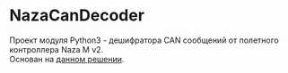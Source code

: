 # NazaCanDecoder  
Проект модуля Python3 - дешифратора CAN сообщений от полетного контроллера Naza M v2.  
Основан на [данном решении](https://www.rcgroups.com/forums/showthread.php?2071772-DJI-NAZA-Phantom-A2-CAN-bus-communication-protocol-NazaCanDecoder-Arduino-library).  
